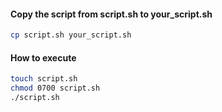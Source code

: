 #### Copy the script from script.sh to your_script.sh
```bash
cp script.sh your_script.sh
```
#### How to execute
```bash
touch script.sh
chmod 0700 script.sh
./script.sh
```